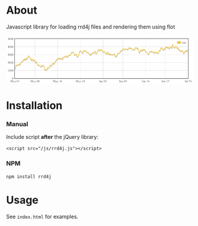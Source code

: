 # About

Javascript library for loading rrd4j files and rendering them using flot

![sample](sample.png)

# Installation

### Manual 

Include script **after** the jQuery library:

	<script src="/js/rrd4j.js"></script>

### NPM

	npm install rrd4j

# Usage

See ```index.html``` for examples.